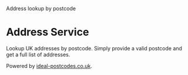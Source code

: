 Address lookup by postcode

# Address Service

Lookup UK addresses by postcode. Simply provide a valid postcode and get a full list of addresses.

Powered by [ideal-postcodes.co.uk](https://ideal-postcodes.co.uk/).
